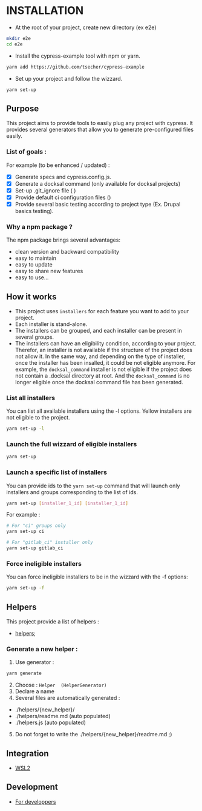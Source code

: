 # INSTALLATION
* At the root of your project, create new directory (ex e2e)
```bash
mkdir e2e
cd e2e
```
* Install the cypress-example tool with npm or yarn.
```bash
yarn add https://github.com/tsecher/cypress-example
```
* Set up your project and follow the wizzard.
```bash
yarn set-up
```


## Purpose
This project aims to provide tools to easily plug any project with cypress.
It provides several generators that allow you to generate pre-configured files
easily.
### List of goals :
For example (to be enhanced / updated) : 
- [x] Generate specs and cypress.config.js.
- [x] Generate a docksal command (only available for docksal projects)
- [x] Set-up .git_ignore file ( )
- [x] Provide default ci configuration files ()
- [x] Provide several basic testing according to project type (Ex. Drupal basics testing). 

### Why a npm package ?
The npm package brings several advantages:
- clean version and backward compatibility
- easy to maintain
- easy to update 
- easy to share new features
- easy to use...

## How it works
- This project uses `installers` for each feature you want to add to your project.  
- Each installer is stand-alone.  
- The installers can be grouped, and each installer can be present in several groups.  
- The installers can have an eligibility condition, according to your project. Therefor, an installer
is not available if the structure of the project does not allow it. In the same way, and depending
on the type of installer, once the installer has been insalled, it could be not eligible anymore.
For example, the `docksal_command` installer is not eligible if the project does not contain
a .docksal directory at root. And the `docksal_command` is no longer eligible once the docksal
command file has been generated.

### List all installers
You can list all available installers using the -l options.
Yellow installers are not eligible to the project.
```bash
yarn set-up -l
```

### Launch the full wizzard of eligible installers
```bash
yarn set-up
```

### Launch a specific list of installers
You can provide ids to the `yarn set-up` command that will launch only installers and groups
corresponding to the list of ids.
```bash
yarn set-up [installer_1_id] [installer_1_id]
```

For example :
```bash
# For "ci" groups only
yarn set-up ci

# For "gitlab_ci" installer only
yarn set-up gitlab_ci
```

### Force ineligible installers
You can force ineligible installers to be in the wizzard with the -f options:
```bash
yarn set-up -f
```

## Helpers
This project provide a list of helpers : 
- [helpers](./helpers/readme.md);

### Generate a new helper : 

1. Use generator : 
```bash
yarn generate
```
2. Choose : `Helper  (HelperGenerator)`
3. Declare a name
4. Several files are automatically generated :
  - ./helpers/{new_helper}/
  - ./helpers/readme.md (auto populated)
  - ./helpers.js (auto populated)
5. Do not forget to write the ./helpers/{new_helper}/readme.md ;)

## Integration
- [WSL2](./doc/integration/wsl.md)

## Development
- [For developpers](./doc/developpers/developpers.md)
